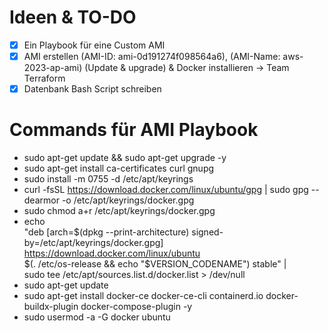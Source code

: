 # Ideen & TO-DO

- [x] Ein Playbook für eine Custom AMI
- [x] AMI erstellen (AMI-ID: ami-0d191274f098564a6), (AMI-Name: aws-2023-ap-ami) (Update & upgrade) & Docker installieren -> Team Terraform 
- [x] Datenbank Bash Script schreiben

# Commands für AMI Playbook

- sudo apt-get update && sudo apt-get upgrade -y
- sudo apt-get install ca-certificates curl gnupg
- sudo install -m 0755 -d /etc/apt/keyrings
- curl -fsSL https://download.docker.com/linux/ubuntu/gpg | sudo gpg --dearmor -o /etc/apt/keyrings/docker.gpg
- sudo chmod a+r /etc/apt/keyrings/docker.gpg
- echo \
  "deb [arch=$(dpkg --print-architecture) signed-by=/etc/apt/keyrings/docker.gpg] https://download.docker.com/linux/ubuntu \
  $(. /etc/os-release && echo "$VERSION_CODENAME") stable" | \
  sudo tee /etc/apt/sources.list.d/docker.list > /dev/null
- sudo apt-get update
- sudo apt-get install docker-ce docker-ce-cli containerd.io docker-buildx-plugin docker-compose-plugin -y
- sudo usermod -a -G docker ubuntu
